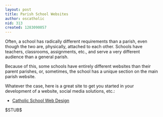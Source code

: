 ```yaml
---
layout: post
title: Parish School Websites
author: oscatholic
nid: 313
created: 1283090057
---
```

<p>Often, a school has radically different requirements than a parish, even though the two are, physically, attached to each other. Schools have teachers, classrooms, assignments, etc., and serve a very different audience than a general parish.</p>
<p>Because of this, some schools have entirely different websites than their parent parishes, or, sometimes, the school has a unique section on the main parish website.</p>
<p>Whatever the case, here is a great site to get you started in your development of a website, social media solutions, etc.:</p>
<ul>
<li><a href="http://catholicschoolwebdesign.com/">Catholic School Web Design</a></li>
</ul>
<p>$STUB$</p>
